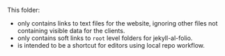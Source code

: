 This folder:
- only contains links to text files for the website, ignoring other files not containing visible data for the clients.
- only contains soft links to `root` level folders for jekyll-al-folio.
- is intended to be a shortcut for editors using local repo workflow.
